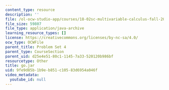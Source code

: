 ```yaml
---
content_type: resource
description: ''
file: /ol-ocw-studio-app/courses/18-02sc-multivariable-calculus-fall-2010/9fe9d85b1b9eb851c10583d6954a046f_go.jar
file_size: 59807
file_type: application/java-archive
learning_resource_types: []
license: https://creativecommons.org/licenses/by-nc-sa/4.0/
ocw_type: OCWFile
parent_title: Problem Set 4
parent_type: CourseSection
parent_uid: d25e4e51-80c1-1145-7a33-520120b986bf
resourcetype: Other
title: go.jar
uid: 9fe9d85b-1b9e-b851-c105-83d6954a046f
video_metadata:
  youtube_id: null
---
```

